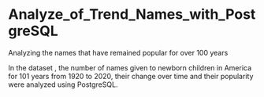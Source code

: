 # Analyze_of_Trend_Names_with_PostgreSQL
Analyzing the names that have remained popular for over 100 years

In the dataset , the number of names given to newborn children in America for 101 years from 1920 to 2020, their change over time and their popularity were analyzed using PostgreSQL.
